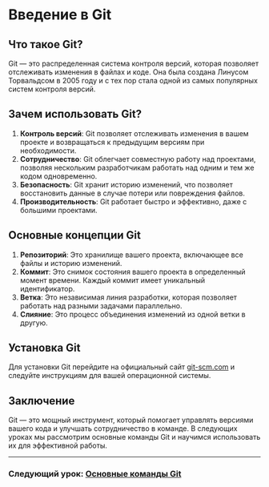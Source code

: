 # Введение в Git

## Что такое Git?

Git — это распределенная система контроля версий, которая позволяет отслеживать изменения в файлах и коде. Она была создана Линусом Торвальдсом в 2005 году и с тех пор стала одной из самых популярных систем контроля версий.

## Зачем использовать Git?

1. **Контроль версий**: Git позволяет отслеживать изменения в вашем проекте и возвращаться к предыдущим версиям при необходимости.
2. **Сотрудничество**: Git облегчает совместную работу над проектами, позволяя нескольким разработчикам работать над одним и тем же кодом одновременно.
3. **Безопасность**: Git хранит историю изменений, что позволяет восстановить данные в случае потери или повреждения файлов.
4. **Производительность**: Git работает быстро и эффективно, даже с большими проектами.

## Основные концепции Git

1. **Репозиторий**: Это хранилище вашего проекта, включающее все файлы и историю изменений.
2. **Коммит**: Это снимок состояния вашего проекта в определенный момент времени. Каждый коммит имеет уникальный идентификатор.
3. **Ветка**: Это независимая линия разработки, которая позволяет работать над разными задачами параллельно.
4. **Слияние**: Это процесс объединения изменений из одной ветки в другую.

## Установка Git

Для установки Git перейдите на официальный сайт [git-scm.com](https://git-scm.com/) и следуйте инструкциям для вашей операционной системы.

## Заключение

Git — это мощный инструмент, который помогает управлять версиями вашего кода и улучшать сотрудничество в команде. В следующих уроках мы рассмотрим основные команды Git и научимся использовать их для эффективной работы.

---

### Следующий урок: [Основные команды Git](02-basic-commands.md)
